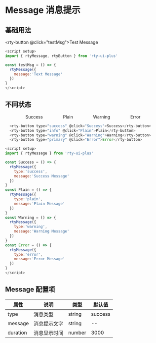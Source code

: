 # Message 消息提示

## 基础用法

<rty-button @click="testMsg">Test Message</rty-button>

```js
<script setup>
import { rtyMessage, rtyButton } from 'rty-ui-plus' 

const testMsg = () => {
  rtyMessage({
    message:'Text Message'
  })
}
</script>
```

## 不同状态

<div class="group-list">
  <rty-button type="success" @click="Success">Success</rty-button>
  <rty-button type="info" @click="Plain">Plain</rty-button>
  <rty-button type="warning" @click="Warning">Warning</rty-button>
  <rty-button type="primary" @click="Error">Error</rty-button>
</div>

```js
  <rty-button type="success" @click="Success">Success</rty-button>
  <rty-button type="info" @click="Plain">Plain</rty-button>
  <rty-button type="warning" @click="Warning">Warning</rty-button>
  <rty-button type="primary" @click="Error">Error</rty-button>

<script setup>
import { rtyMessage } from 'rty-ui-plus'

const Success = () => {
  rtyMessage({
    type:'success',
    message:'Success Message'
  })
}
const Plain = () => {
  rtyMessage({
    type:'plain',
    message:'Plain Message'
  })
}
const Warning = () => {
  rtyMessage({
    type:'warning',
    message:'Warning Message'
  })
}
const Error = () => {
  rtyMessage({
    type:'error',
    message:'Error Message'
  })
}
</script>
```

<script setup>
import { rtyMessage, rtyButton } from 'rty-ui-plus'
import 'rty-ui-plus/es/style.css'
import commentComp from '../vueComponents/comment.vue'

const testMsg = () => {
  rtyMessage({
    message:'Text Message'
  })
}
const Success = () => {
  rtyMessage({
    type:'success',
    message:'Success Message'
  })
}
const Plain = () => {
  rtyMessage({
    type:'plain',
    message:'Plain Message'
  })
}
const Warning = () => {
  rtyMessage({
    type:'warning',
    message:'Warning Message'
  })
}
const Error = () => {
  rtyMessage({
    type:'error',
    message:'Error Message'
  })
}
</script>

<style lang="scss" scoped>
.group-list {
  display:flex;
  justify-content:space-evenly;
  align-items:center
}
</style>

## Message 配置项

| 属性     | 说明         | 类型   | 默认值  |
| -------- | ------------ | ------ | ------- |
| type     | 消息类型     | string | success |
| message  | 消息提示文字 | string | --      |
| duration | 消息显示时间 | number | 3000    |

<commentComp />